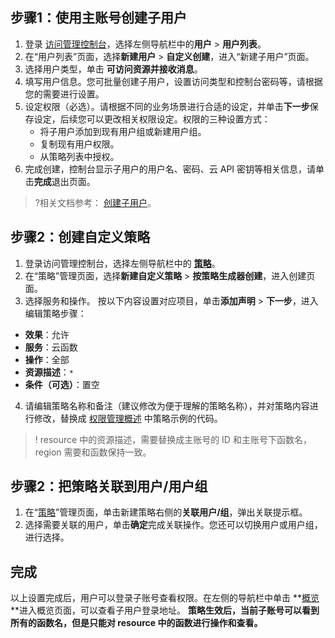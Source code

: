 ## 步骤1：使用主账号创建子用户
1. 登录 [访问管理控制台](https://console.cloud.tencent.com/cam/overview)，选择左侧导航栏中的**用户** > **用户列表**。
2. 在“用户列表”页面，选择**新建用户** > **自定义创建**，进入“新建子用户”页面。
3. 选择用户类型，单击 **可访问资源并接收消息**。
4. 填写用户信息。您可批量创建子用户，设置访问类型和控制台密码等，请根据您的需要进行设置。
5. 设定权限（必选）。请根据不同的业务场景进行合适的设定，并单击**下一步**保存设定，后续您可以更改相关权限设定。权限的三种设置方式：
	- 将子用户添加到现有用户组或新建用户组。
	- 复制现有用户权限。
	- 从策略列表中授权。
6. 完成创建，控制台显示子用户的用户名、密码、云 API 密钥等相关信息，请单击**完成**退出页面。
>?相关文档参考： [创建子用户](https://cloud.tencent.com/document/product/598/13674)。

## 步骤2：创建自定义策略
1. 登录访问管理控制台，选择左侧导航栏中的 **[策略](https://console.cloud.tencent.com/cam/policy)**。
2. 在“策略”管理页面，选择**新建自定义策略** > **按策略生成器创建**，进入创建页面。
3. 选择服务和操作。
   按以下内容设置对应项目，单击**添加声明** > **下一步**，进入编辑策略步骤：
 - **效果**：允许
 - **服务**：云函数
 - **操作**：全部
 - **资源描述**：`*`
 - **条件（可选）**：置空
4. 请编辑策略名称和备注（建议修改为便于理解的策略名称），并对策略内容进行修改，替换成 [权限管理概述](https://cloud.tencent.com/document/product/583/18014) 中策略示例的代码。
>! resource 中的资源描述，需要替换成主账号的 ID 和主账号下函数名，region 需要和函数保持一致。

## 步骤2：把策略关联到用户/用户组
1. 在“[策略](https://console.cloud.tencent.com/cam/policy)”管理页面，单击新建策略右侧的**关联用户/组**，弹出关联提示框。
2. 选择需要关联的用户，单击**确定**完成关联操作。您还可以切换用户或用户组，进行选择。

## 完成
以上设置完成后，用户可以登录子账号查看权限。在左侧的导航栏中单击 **[概览](https://console.cloud.tencent.com/cam/overview)**进入概览页面，可以查看子用户登录地址。
**策略生效后，当前子账号可以看到所有的函数名，但是只能对 resource 中的函数进行操作和查看。**
